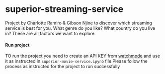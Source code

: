 # superior-streaming-service
Project by Charlotte Ramiro &amp; Gibson Njine to discover which streaming service is best for you. What genre do you like? What country do you live in? These are all factors we want to explore.

#### Run project
TO run the project you need to create an API KEY from [watchmode](https://api.watchmode.com/) and use it as instructed in `superior-movie-service.ipynb` file
Please follow the process as instructed for the project to run successfully